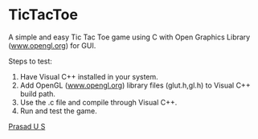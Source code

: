 TicTacToe
=========

A simple and easy Tic Tac Toe game using C with Open Graphics Library (www.opengl.org) for GUI.

Steps to test:

1. Have Visual C++ installed in your system.
2. Add OpenGL (www.opengl.org) library files (glut.h,gl.h) to Visual C++ build path.
3. Use the .c file and compile through Visual C++.
4. Run and test the game.


<a href="http://in.linkedin.com/in/prasadus">Prasad U S</a>
